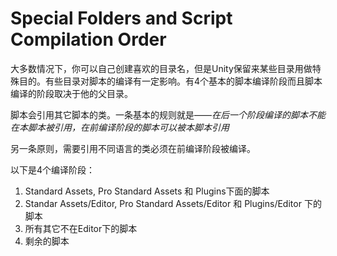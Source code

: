 # Special Folders and Script Compilation Order
大多数情况下，你可以自己创建喜欢的目录名，但是Unity保留来某些目录用做特殊目的。有些目录对脚本的编译有一定影响。有4个基本的脚本编译阶段而且脚本编译的阶段取决于他的父目录。

脚本会引用其它脚本的类。一条基本的规则就是——*在后一个阶段编译的脚本不能在本脚本被引用，在前编译阶段的脚本可以被本脚本引用*

另一条原则，需要引用不同语言的类必须在前编译阶段被编译。

以下是4个编译阶段：
1. Standard Assets, Pro Standard Assets 和 Plugins下面的脚本
2. Standar Assets/Editor, Pro Standard Assets/Editor 和 Plugins/Editor 下的脚本
3. 所有其它不在Editor下的脚本
4. 剩余的脚本
